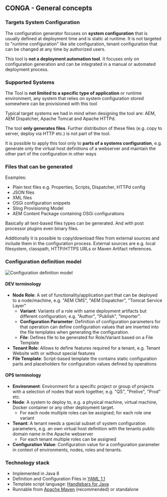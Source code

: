 ## CONGA - General concepts

### Targets System Configuration

The configuration generator focuses on **system configuration** that is usually defined at deployment time and is static at runtime. It is not targeted to "runtime configuration" like site configuration, tenant configuration that can be changed at any time by authorized users.

This tool is **not a deployment automation tool**. It focuses only on configuration generation and can be integrated in a manual or automated deployment process.


### Supported Systems

The Tool is **not limited to a specific type of application** or runtime environment, any system that relies on system configuration stored somewhere can be provisioned with this tool

Typical target systems we had in mind when designing the tool are: AEM, AEM Dispatcher, Apache Tomcat and Apache HTTPd.

The tool **only generates files**. Further distribution of these files (e.g. copy to server, deploy via HTTP etc.) is not part of the tool.

It is possible to apply this tool only to **parts of a systems configuration**, e.g. generate only the virtual host definitions of a webserver and maintain the other part of the configuration in other ways


### Files that can be generated

Examples:

* Plain text files e.g. Properties, Scripts, Dispatcher, HTTPd config
* JSON files
* XML files
* OSGi configuration snippets
* Sling Provisioning Model
* AEM Content Package containing OSGi configurations

Basically all text-based files types can be generated. And with post processor plugins even binary files.

Additionally it is possible to copy/download files from external sources and include them in the configuration process. External sources are e.g. local filesystem, classpath, HTTP/HTTPS URLs or Maven Artifact references.


### Configuration definition model

![Configuration definition model](images/configuration-definition-model.png)

#### DEV terminology

* **Node Role**: A set of functionality/application part that can be deployed to a node/machine, e.g. "AEM CMS", "AEM Dispatcher", "Tomcat Service Layer"
    * **Variant**: Variants of a role with same deployment artifacts but different configuration; e.g. "Author", "Publish", "Importer".
    * **Configuration Parameter**: Definition of configuration parameters for that operation can define configuration values that are inserted into the file templates when generating the configuration.
    * **File**: Defines file to be generated for Role/Variant based on a File Template
* **Tenant Role**: Allows to define features required for a tenant, e.g. Tenant Website with or without special features
* **File Template**: Script-based template the contains static configuration parts and placeholders for configuration values defined by operations


#### OPS terminology

* **Environment**: Environment for a specific project or group of projects with a selection of nodes that work together, e.g. "QS", "Prelive", "Prod" etc.
* **Node**: A system to deploy to, e.g. a physical machine, virtual machine, Docker container or any other deployment target.
    * For each node multiple roles can be assigned; for each role one variant
* **Tenant**: A tenant needs a special subset of system configuration parameters, e.g. an own virtual host definition with the tenants public domain name in the Apache webserver
    * For each tenant multiple roles can be assigned
* **Configuration Value**: Configuration value for a configuration parameter in context of environments, nodes, roles and tenants.


### Technology stack

* Implemented in Java 8
* Definition and Configuration Files in [YAML 1.1](http://yaml.org/)
* Template script language: [Handlebars for Java](https://github.com/jknack/handlebars.java)
* Runnable from [Apache Maven](http://maven.apache.org/) (recommended) or standalone

